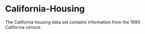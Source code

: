 # California-Housing
The California housing data set contains information from the 1990 California census. 
